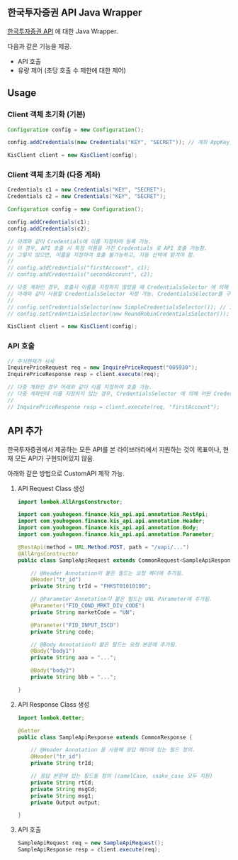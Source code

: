 ## 한국투자증권 API Java Wrapper
[한국투자증권 API](https://apiportal.koreainvestment.com/) 에 대한 Java Wrapper.

다음과 같은 기능을 제공.
* API 호출
* 유량 제어 (초당 호출 수 제한에 대한 제어)

## Usage
### Client 객체 초기화 (기본)
```java
Configuration config = new Configuration();

config.addCredentials(new Credentials("KEY", "SECRET")); // 계좌 AppKey, AppSecret 등록

KisClient client = new KisClient(config);
```

### Client 객체 초기화 (다중 계좌)
```java
Credentials c1 = new Credentials("KEY", "SECRET");
Credentials c2 = new Credentials("KEY", "SECRET");

Configuration config = new Configuration();

config.addCredentials(c1);
config.addCredentials(c2);

// 아래와 같이 Credentials에 이름 지정하여 등록 가능.
// 이 경우, API 호출 시 특정 이름을 가진 Credentials 로 API 호출 가능함.
// 그렇지 않으면, 이름을 지정하여 호출 불가능하고, 자동 선택에 맡겨야 함.
//
// config.addCredentials("firstAccount", c1);
// config.addCredentials("secondAccount", c2);

// 다중 계좌인 경우, 호출시 이름을 지정하지 않았을 때 CredentialsSelector 에 의해 Credentials가 자동 선택됨.
// 아래와 같이 사용할 CredentialsSelector 지정 가능. CredentialsSelector를 구현하는 custom 구현체를 작성하여 추가 가능
// 
// config.setCredentialsSelector(new SimpleCredentialsSelector()); // 1 (기본값)
// config.setCredentialsSelector(new RoundRobinCredentialsSelector()); // 또는 2

KisClient client = new KisClient(config);
```

### API 호출
```java
// 주식현재가 시세
InquirePriceRequest req = new InquirePriceRequest("005930");
InquirePriceResponse resp = client.execute(req);

// 다중 계좌인 경우 아래와 같이 이름 지정하여 호출 가능.
// 다중 계좌인데 이름 지정하지 않는 경우, CredentialsSelector 에 의해 어떤 Credentials 사용할 지 결정됨.
//
// InquirePriceResponse resp = client.execute(req, "firstAccount");
```

## API 추가
한국투자증권에서 제공하는 모든 API를 본 라이브러리에서 지원하는 것이 목표이나, 현재 모든 API가 구현되어있지 않음.

아래와 같은 방법으로 CustomAPI 제작 가능.

1. API Request Class 생성
    ```java
    import lombok.AllArgsConstructor;

    import com.youhogeon.finance.kis_api.api.annotation.RestApi;
    import com.youhogeon.finance.kis_api.api.annotation.Header;
    import com.youhogeon.finance.kis_api.api.annotation.Body;
    import com.youhogeon.finance.kis_api.api.annotation.Parameter;

    @RestApi(method = URL.Method.POST, path = "/uapi/...")
    @AllArgsConstructor
    public class SampleApiRequest extends CommonRequest<SampleApiResponse> {

        // @Header Annotation이 붙은 필드는 요청 헤더에 추가됨.
        @Header("tr_id")
        private String trId = "FHKST01010100";

        // @Parameter Annotation이 붙은 필드는 URL Parameter에 추가됨.
        @Parameter("FID_COND_MRKT_DIV_CODE")
        private String marketCode = "UN";

        @Parameter("FID_INPUT_ISCD")
        private String code;

        // @Body Annotation이 붙은 필드는 요청 본문에 추가됨.
        @Body("body1")
        private String aaa = "...";

        @Body("body2")
        private String bbb = "...";

    }
    ```
1. API Response Class 생성
    ```java
    import lombok.Getter;

    @Getter
    public class SampleApiResponse extends CommonResponse {

        // @Header Annotation 을 사용해 응답 헤더에 있는 필드 정의.
        @Header("tr_id")
        private String trId;

        // 응답 본문에 있는 필드들 정의 (camelCase, snake_case 모두 지원)
        private String rtCd;
        private String msgCd;
        private String msg1;
        private Output output;

    }
    ```
1. API 호출
    ```java
    SampleApiRequest req = new SampleApiRequest();
    SampleApiResponse resp = client.execute(req);
    ```